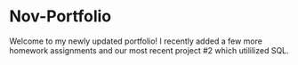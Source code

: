 # Nov-Portfolio

Welcome to my newly updated portfolio! I recently added a few more homework assignments and our most recent project #2 which utililized SQL.